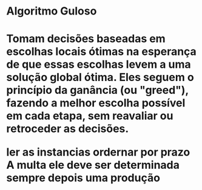 <h1>Algoritmo Guloso<h1>

Tomam decisões baseadas em escolhas locais ótimas na esperança de que essas escolhas levem a uma solução global ótima. 
Eles seguem o princípio da ganância (ou "greed"), fazendo a melhor escolha possível em cada etapa, sem reavaliar ou retroceder as decisões.

ler as instancias
ordernar por prazo 
A multa ele deve ser determinada sempre depois uma produção

